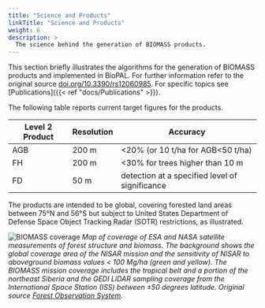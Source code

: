 ```yaml
---
title: "Science and Products"
linkTitle: "Science and Products"
weight: 6
description: >
  The science behind the generation of BIOMASS products.
---
```


This section briefly illustrates the algorithms for the generation of BIOMASS products and implemented in BioPAL.
For further information refer to the original source [doi.org/10.3390/rs12060985](https://www.mdpi.com/2072-4292/12/6/985).
For specific topics see [Publications]({{< ref "docs/Publications" >}}).

The following table reports current target figures for the products.

| Level 2 Product | Resolution | Accuracy |
|-----------------|-----------------|-----------------|
| AGB | 200 m | <20% (or 10 t/ha for AGB<50 t/ha) |
| FH | 200 m | <30% for trees higher than 10 m |
| FD | 50 m | detection at a specified level of significance |

The products are intended to be global, covering forested land areas between 75°N and 56°S but subject to United States Department of Defense Space Object Tracking Radar (SOTR) restrictions, as illustrated.

![BIOMASS coverage](/docs/img/BIOMASS_observation_modes.png)
*Map of coverage of ESA and NASA satellite measurements of forest structure and biomass. The background shows the global coverage area of the NISAR mission and the sensitivity of NISAR to aboveground biomass values < 100 Mg/ha (green and yellow). The BIOMASS mission coverage includes the tropical belt and a portion of the northeast Siberia and the GEDI LiDAR sampling coverage from the International Space Station (ISS) between ±50 degrees latitude. Original source [Forest Observation System](https://forest-observation-system.net/Docs/NISAR_Vegetation_Biomass_Workshop_Report.pdf).*